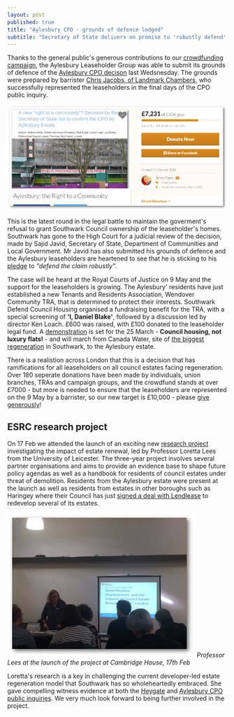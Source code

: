 ```yaml
---
layout: post
published: true
title: "Aylesbury CPO - grounds of defence lodged"
subtitle: "Secretary of State delivers on promise to 'robustly defend' his decision against Southwark's appeal"
---
```

Thanks to the general public's generous contributions to our [crowdfunding campaign](https://www.gofundme.com/aylesbury-the-right-to-a-community-2uefgf2s), the Aylesbury Leaseholder Group was able to submit its grounds of defence of the [Aylesbury CPO decison](http://35percent.org/2016-09-18-aylesbury-compulsory-purchase-order-rejected/) last Wedsnesday.  The grounds were prepared by barrister [Chris Jacobs, of Landmark Chambers](http://www.landmarkchambers.co.uk/christopher_jacobs), who successfully represented the leaseholders in the final days of the CPO public inquiry.

![](/img/gofundmemarch.png)

This is the latest round in the legal battle to maintain the goverment's refusal to grant Southwark Council ownership of the leaseholder's homes.  Southwark has gone to the High Court for a judicial review of the decision, made by Sajid Javid, Secretary of State, Department of Communities and Local Government. Mr Javid has also submitted his grounds of defence and the Aylesbury leaseholders are heartened to see that he is sticking to his [pledge](http://35percent.org/img/SoSresponsetoLbC.pdf) to _"defend the claim robustly"_.

The case will be heard at the Royal Courts of Justice on 9 May and the support for the leaseholders is growing. The Aylesbury' residents have just established a new Tenants and Residents Association, Wendover Community TRA, that is determined to protect their interests.  Southwark Defend Council Housing organised a fundraising benefit for the TRA, with a special screening of __'I, Daniel Blake'__, followed by a discussion led by director Ken Loach. £600 was raised, with £100 donated to the leaseholder legal fund. A 
[demonstration](https://gallery.mailchimp.com/cb39db56cab07dad23385b7eb/files/26eb3e2e-2b6a-47ee-adf7-54a8a9baa8cc/southwarkDCH_demo_25March2017_A6_2pp_web_4133_.pdf) is set for the 25 March  - __Council housing, not luxury flats!__ - and will march from Canada Water, site of [the biggest regeneration](http://35percent.org/canada-water/) in Southwark, to the Aylesbury estate. 

There is a realistion across London that this is a decision that has ramifications for all leaseholders on all council estates facing regeneration. Over 180 seperate donations have been made by individuals, union branches, TRAs and campaign groups, and the crowdfund stands at over £7000 - but more is needed to ensure that the leaseholders are represented on the 9 May by a barrister, so our new target is £10,000 - please [give generously](https://www.gofundme.com/aylesbury-the-right-to-a-community-2uefgf2s)!

## ESRC research project 
On 17 Feb we attended the launch of an exciting new [research project](http://gtr.rcuk.ac.uk/projects?ref=ES%2FN015053%2F1) investigating the impact of estate renewal, led by Professor Loretta Lees from the University of Leicester. The three-year project involves several partner organisations and aims to provide an evidence base to shape future policy agendas as well as a handbook for residents of council estates under threat of demolition. Residents from the Aylesbury estate were present at the launch as well as residents from estates in other boroughs such as Haringey where their Council has just [signed a deal with Lendlease](http://www.standard.co.uk/news/politics/2bn-selloff-of-haringey-council-property-will-force-out-families-and-destroy-community-a3480646.html) to redevelop several of its estates.

![](/img/lorettacambridgehouse.jpg)
*Professor Lees at the launch of the project at Cambridge House, 17th Feb*

Loretta's research is a key in challenging the current developer-led estate regeneration model that Southwark has so wholeheartedly embraced. She gave compelling witness evidence at both the [Heygate](http://35percent.org/2013-07-18-regeneration-branded-miserable-failure-at-cpo-public-inquiry/) and [Aylesbury CPO public inquiries](http://35percent.org/2015-05-02-aylesbury-estate-compulsory-purchase-order-public-inquiry/). We very much look forward to being further involved in the project. 



